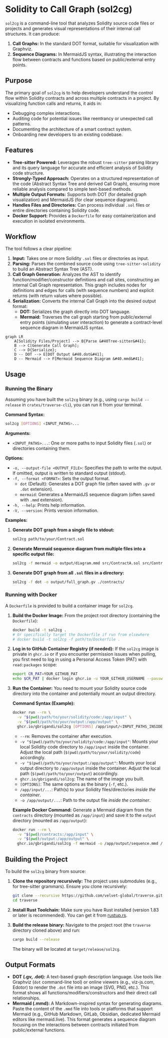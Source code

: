 # Solidity to Call Graph (sol2cg)

`sol2cg` is a command-line tool that analyzes Solidity source code files or projects and generates visual representations of their internal call structures. It can produce:

1.  **Call Graphs:** In the standard DOT format, suitable for visualization with Graphviz.
2.  **Sequence Diagrams:** In MermaidJS syntax, illustrating the interaction flow between contracts and functions based on public/external entry points.

## Purpose

The primary goal of `sol2cg` is to help developers understand the control flow within Solidity contracts and across multiple contracts in a project. By visualizing function calls and returns, it aids in:

*   Debugging complex interactions.
*   Auditing code for potential issues like reentrancy or unexpected call patterns.
*   Documenting the architecture of a smart contract system.
*   Onboarding new developers to an existing codebase.

## Features

*   **Tree-sitter Powered:** Leverages the robust `tree-sitter` parsing library and its query language for accurate and efficient analysis of Solidity code structure.
*   **Strongly-Typed Approach:** Operates on a structured representation of the code (Abstract Syntax Tree and derived Call Graph), ensuring more reliable analysis compared to simple text-based methods.
*   **Multiple Output Formats:** Supports both DOT (for detailed graph visualization) and MermaidJS (for clear sequence diagrams).
*   **Handles Files and Directories:** Can process individual `.sol` files or entire directories containing Solidity code.
*   **Docker Support:** Provides a `Dockerfile` for easy containerization and execution in isolated environments.

## Workflow

The tool follows a clear pipeline:

1.  **Input:** Takes one or more Solidity `.sol` files or directories as input.
2.  **Parsing:** Parses the combined source code using `tree-sitter-solidity` to build an Abstract Syntax Tree (AST).
3.  **Call Graph Generation:** Analyzes the AST to identify function/modifier/constructor definitions and call sites, constructing an internal Call Graph representation. This graph includes nodes for definitions and edges for calls (with sequence numbers) and explicit returns (with return values where possible).
4.  **Serialization:** Converts the internal Call Graph into the desired output format:
    *   **DOT:** Serializes the graph directly into DOT language.
    *   **Mermaid:** Traverses the call graph starting from public/external entry points (simulating user interaction) to generate a contract-level sequence diagram in MermaidJS syntax.

```mermaid
graph LR
    A[Solidity Files/Project] --> B{Parse &#40Tree-sitter&#41};
    B --> C[Generate Call Graph];
    C --> D{Serialize};
    D -- DOT --> E[DOT Output &#40.dot&#41];
    D -- Mermaid --> F[Mermaid Sequence Diagram &#40.mmd&#41];
```

## Usage

### Running the Binary

Assuming you have built the `sol2cg` binary (e.g., using `cargo build --release` in `crates/traverse-cli`), you can run it from your terminal.

**Command Syntax:**

```bash
sol2cg [OPTIONS] <INPUT_PATHS>...
```

**Arguments:**

*   `<INPUT_PATHS>...`: One or more paths to input Solidity files (`.sol`) or directories containing them.

**Options:**

*   `-o, --output-file <OUTPUT_FILE>`: Specifies the path to write the output. If omitted, output is written to standard output (stdout).
*   `-f, --format <FORMAT>`: Sets the output format.
    *   `dot` (Default): Generates a DOT graph file (often saved with `.gv` or `.dot` extension).
    *   `mermaid`: Generates a MermaidJS sequence diagram (often saved with `.mmd` extension).
*   `-h, --help`: Prints help information.
*   `-V, --version`: Prints version information.

**Examples:**

1.  **Generate DOT graph from a single file to stdout:**
    ```bash
    sol2cg path/to/your/Contract.sol
    ```

2.  **Generate Mermaid sequence diagram from multiple files into a specific output file:**
    ```bash
    sol2cg -f mermaid -o output/diagram.mmd src/ContractA.sol src/ContractB.sol
    ```

3.  **Generate DOT graph from all `.sol` files in a directory:**
    ```bash
    sol2cg -f dot -o output/full_graph.gv ./contracts/
    ```

### Running with Docker

A `Dockerfile` is provided to build a container image for `sol2cg`.

1.  **Build the Docker Image:**
    From the project root directory (containing the `Dockerfile`):
    ```bash
    docker build -t sol2cg .
    # Or specifically target the Dockerfile if run from elsewhere
    # docker build -t sol2cg -f path/to/Dockerfile .
    ```

2.  **Log in to GitHub Container Registry (if needed):**
    If the `sol2cg` image is private in `ghcr.io` or if you encounter permission issues when pulling, you first need to log in using a Personal Access Token (PAT) with `read:packages` scope:
    ```bash
    export CR_PAT=YOUR_GITHUB_PAT
    echo $CR_PAT | docker login ghcr.io -u YOUR_GITHUB_USERNAME --password-stdin
    ```

3.  **Run the Container:**
    You need to mount your Solidity source code directory into the container and potentially mount an output directory.

    **Command Syntax (Example):**
    ```bash
    docker run --rm \
      -v "$(pwd)/path/to/your/solidity/code:/app/input" \
      -v "$(pwd)/path/to/your/output:/app/output" \
      ghcr.io/gbrigandi/sol2cg [OPTIONS] /app/input/<INPUT_PATHS_INSIDE_CONTAINER>... -o /app/output/<OUTPUT_FILE_INSIDE_CONTAINER>
    ```
    *   `--rm`: Removes the container after execution.
    *   `-v "$(pwd)/path/to/your/solidity/code:/app/input"`: Mounts your local Solidity code directory to `/app/input` inside the container. Adjust the local path (`$(pwd)/path/to/your/solidity/code`) accordingly.
    *   `-v "$(pwd)/path/to/your/output:/app/output"`: Mounts your local output directory to `/app/output` inside the container. Adjust the local path (`$(pwd)/path/to/your/output`) accordingly.
    *   `ghcr.io/gbrigandi/sol2cg`: The name of the image you built.
    *   `[OPTIONS]`: The same options as the binary (`-f`, etc.).
    *   `/app/input/...`: Path(s) to your Solidity files/directories *inside the container*.
    *   `-o /app/output/...`: Path to the output file *inside the container*.

    **Example Docker Command:**
    Generate a Mermaid diagram from the `contracts` directory (mounted as `/app/input`) and save it to the `output` directory (mounted as `/app/output`):
    ```bash
    docker run --rm \
      -v "$(pwd)/contracts:/app/input" \
      -v "$(pwd)/output:/app/output" \
      ghcr.io/gbrigandi/sol2cg -f mermaid -o /app/output/sequence.mmd /app/input
    ```

## Building the Project

To build the `sol2cg` binary from source:

1.  **Clone the repository recursively:**
    The project uses submodules (e.g., for tree-sitter grammars). Ensure you clone recursively:
    ```bash
    git clone --recursive https://github.com/velvet-global/traverse.git
    cd traverse
    ```

2.  **Install Rust Toolchain:**
    Make sure you have Rust installed (version 1.83 or later is recommended). You can get it from [rustup.rs](https://rustup.rs/).

3.  **Build the release binary:**
    Navigate to the project root (the `traverse` directory cloned above) and run:
    ```bash
    cargo build --release
    ```
    The binary will be located at `target/release/sol2cg`.

## Output Formats

*   **DOT (.gv, .dot):** A text-based graph description language. Use tools like Graphviz (`dot` command-line tool) or online viewers (e.g., viz-js.com, Edotor) to render the `.dot` file into an image (SVG, PNG, etc.). This format shows all functions/modifiers/constructors and their direct call relationships.
*   **Mermaid (.mmd):** A Markdown-inspired syntax for generating diagrams. Paste the content of the `.mmd` file into tools or platforms that support Mermaid (e.g., GitHub Markdown, GitLab, Obsidian, dedicated Mermaid editors like mermaid.live). This format generates a sequence diagram focusing on the interactions between contracts initiated from public/external functions.

